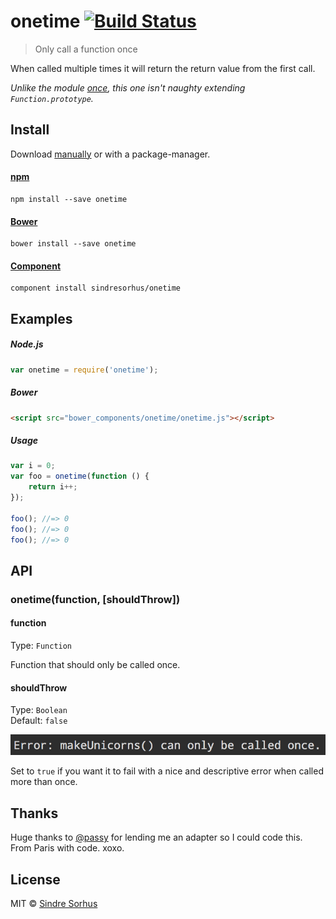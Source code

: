 # onetime [![Build Status](https://secure.travis-ci.org/sindresorhus/onetime.png?branch=master)](http://travis-ci.org/sindresorhus/onetime)

> Only call a function once

When called multiple times it will return the return value from the first call.

*Unlike the module [once](https://github.com/isaacs/once), this one isn't naughty extending `Function.prototype`.*


## Install

Download [manually](https://github.com/sindresorhus/onetime/releases) or with a package-manager.

#### [npm](https://npmjs.org/package/onetime)

```
npm install --save onetime
```

#### [Bower](http://bower.io)

```
bower install --save onetime
```

#### [Component](https://github.com/component/component)

```
component install sindresorhus/onetime
```


## Examples

##### Node.js

```js
var onetime = require('onetime');
```

##### Bower

```html
<script src="bower_components/onetime/onetime.js"></script>
```

##### Usage

```js
var i = 0;
var foo = onetime(function () {
	return i++;
});

foo(); //=> 0
foo(); //=> 0
foo(); //=> 0
```


## API

### onetime(function, [shouldThrow])

#### function

Type: `Function`

Function that should only be called once.

#### shouldThrow

Type: `Boolean`  
Default: `false`

![](screenshot-shouldthrow.png)

Set to `true` if you want it to fail with a nice and descriptive error when called more than once.


## Thanks

Huge thanks to [@passy](https://github.com/passy) for lending me an adapter so I could code this. From Paris with code. xoxo.


## License

MIT © [Sindre Sorhus](http://sindresorhus.com)

